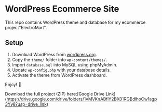 # WordPress Ecommerce Site

This repo contains WordPress theme and database for my ecommerce project"ElectroMart".

## Setup
1. Download WordPress from [wordpress.org](https://wordpress.org).
2. Copy the `theme/` folder into `wp-content/themes/`.
3. Import `database.sql` into MySQL using phpMyAdmin.
4. Update `wp-config.php` with your database details.
5. Activate the theme from WordPress dashboard.

Enjoy! 💖

Download the full project (ZIP) here:[Google Drive Link]
(https://drive.google.com/drive/folders/1vMVKnABflY2BX01RGBdlhoCw1agp3Yy8?usp=drive_link)
